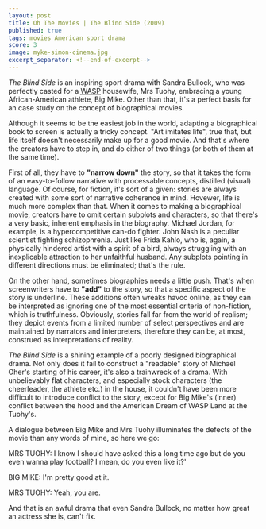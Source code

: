 ```yaml
---
layout: post
title: Oh The Movies | The Blind Side (2009)
published: true
tags: movies American sport drama
score: 3
image: myke-simon-cinema.jpg
excerpt_separator: <!--end-of-excerpt-->
---
```

*The Blind Side* is an inspiring sport drama with Sandra Bullock, who was perfectly casted for a <acronym title="White Anglo-Saxon Protestant">WASP</acronym> housewife, Mrs Tuohy, embracing a young African-American athlete, Big Mike. Other than that, it's a perfect basis for an  case study on the concept of biographical movies.

<!--end-of-excerpt-->

Although it seems to be the easiest job in the world, adapting a biographical book to screen is actually a tricky concept. "Art imitates life", true that, but life itself doesn't necessarily make up for a good movie. And that's where the creators have to step in, and do either of two things (or both of them at the same time).

First of all, they have to **"narrow down"** the story, so that it takes the form of an easy-to-follow narrative with processable concepts, distilled (visual) language. Of course, for fiction, it's sort of a given: stories are always created with some sort of narrative coherence in mind. Hovewer, life is much more complex than that. When it comes to making a biographical movie, creators have to omit certain subplots and characters, so that there's a very basic, inherent emphasis in the biography. Michael Jordan, for example, is a hypercompetitive can-do fighter. John Nash is a peculiar scientist fighting schizophrenia. Just like Frida Kahlo, who is, again, a physically hindered artist with a spirit of a bird, always struggling with an inexplicable attraction to her unfaithful husband. Any subplots pointing in different directions must be eliminated; that's the rule.

On the other hand, sometimes biographies needs a little push. That's when screenwriters have to **"add"** to the story, so that a specific aspect of the story is underline. These additions often wreaks havoc online, as they can be interpreted as ignoring one of the most essential criteria of non-fiction, which is truthfulness. Obviously, stories fall far from the world of realism; they depict events from a limited number of select perspectives and are maintained by narrators and interpreters, therefore they can be, at most, construed as interpretations of reality.

*The Blind Side* is a shining example of a poorly designed biographical drama. Not only does it fail to construct a "readable" story of Michael Oher's starting of his career, it's also a trainwreck of a drama. With unbelievably flat characters, and especially stock characters (the cheerleader, the athlete etc.) in the house, it couldn't have been more difficult to introduce conflict to the story, except for Big Mike's (inner) conflict between the hood and the American Dream of WASP Land at the Tuohy's.

A dialogue between Big Mike and Mrs Tuohy illuminates the defects of the movie than any words of mine, so here we go:

MRS TUOHY: I know I should have asked this a long time ago but do you even wanna play football? I mean, do you even like it?'

BIG MIKE: I'm pretty good at it.

MRS TUOHY: Yeah, you are.

And that is an awful drama that even Sandra Bullock, no matter how great an actress she is, can't fix.